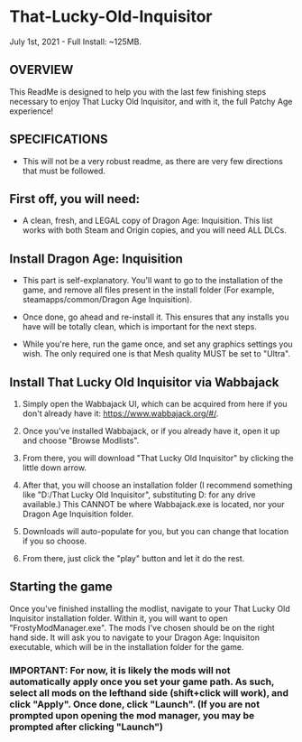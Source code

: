 # That-Lucky-Old-Inquisitor

July 1st, 2021 - Full Install: ~125MB.

## OVERVIEW

This ReadMe is designed to help you with the last few finishing steps necessary to enjoy That Lucky Old Inquisitor, and with it, the full Patchy Age experience!

## SPECIFICATIONS

- This will not be a very robust readme, as there are very few directions that must be followed.

## First off, you will need:

-   A clean, fresh, and LEGAL copy of Dragon Age: Inquisition. This list works with both Steam and Origin copies, and you will need ALL DLCs.

## Install Dragon Age: Inquisition

- This part is self-explanatory. You'll want to go to the installation of the game, and remove all files present in the install folder (For example, steamapps/common/Dragon Age Inquisition). 

- Once done, go ahead and re-install it. This ensures that any installs you have will be totally clean, which is important for the next steps. 

- While you're here, run the game once, and set any graphics settings you wish. The only required one is that Mesh quality MUST be set to "Ultra".

Install That Lucky Old Inquisitor via Wabbajack
------------------------------------------------

1.  Simply open the Wabbajack UI, which can be acquired from here if you don't already have it: <https://www.wabbajack.org/#/>. 

2.  Once you've installed Wabbajack, or if you already have it, open it up and choose "Browse Modlists". 

3.  From there, you will download "That Lucky Old Inquisitor" by clicking the little down arrow. 

4.  After that, you will choose an installation folder (I recommend something like "D:/That Lucky Old Inquisitor", substituting D: for any drive available.) This CANNOT be where Wabbajack.exe is located, nor your Dragon Age Inquisition folder.

5.  Downloads will auto-populate for you, but you can change that location if you so choose. 

6.  From there, just click the "play" button and let it do the rest.

## Starting the game

Once you've finished installing the modlist, navigate to your That Lucky Old Inquisitor installation folder. Within it, you will want to open "FrostyModManager.exe". The mods I've chosen should be on the right hand side. It will ask you to navigate to your Dragon Age: Inquisiton executable, which will be in the installation folder for the game. 

### IMPORTANT: For now, it is likely the mods will not automatically apply once you set your game path. As such, select all mods on the lefthand side (shift+click will work), and click "Apply". Once done, click "Launch". (If you are not prompted upon opening the mod manager, you may be prompted after clicking "Launch")
